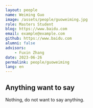 ```yaml
---
layout: people
name: Weiming Guo
image: /assets/people/guoweiming.jpg
role: Masters Student
blog: https://www.baidu.com
email: example@example.com
github: https://www.baidu.com
alumni: false
advisors:
    - Fuxin Zhang
date: 2023-06-26
permalink: people/guoweiming
lang: en
---
```


## Anything want to say

Nothing, do not want to say anything.